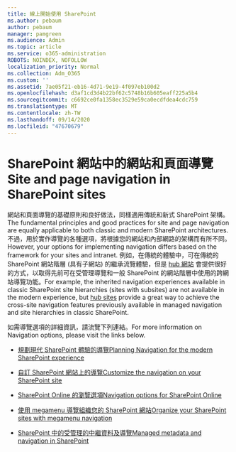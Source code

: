 ```yaml
---
title: 線上開始使用 SharePoint
ms.author: pebaum
author: pebaum
manager: pamgreen
ms.audience: Admin
ms.topic: article
ms.service: o365-administration
ROBOTS: NOINDEX, NOFOLLOW
localization_priority: Normal
ms.collection: Adm_O365
ms.custom: ''
ms.assetid: 7ae05f21-eb16-4d71-9e19-4f097eb100d2
ms.openlocfilehash: d3af1cd3d4b22bf62c5748b16b605eaff225a5b4
ms.sourcegitcommit: c6692ce0fa1358ec3529e59ca0ecdfdea4cdc759
ms.translationtype: MT
ms.contentlocale: zh-TW
ms.lasthandoff: 09/14/2020
ms.locfileid: "47670679"
---
```

# <a name="site-and-page-navigation-in-sharepoint-sites"></a><span data-ttu-id="6b1f1-102">SharePoint 網站中的網站和頁面導覽</span><span class="sxs-lookup"><span data-stu-id="6b1f1-102">Site and page navigation in SharePoint sites</span></span>

<span data-ttu-id="6b1f1-103">網站和頁面導覽的基礎原則和良好做法，同樣適用傳統和新式 SharePoint 架構。</span><span class="sxs-lookup"><span data-stu-id="6b1f1-103">The fundamental principles and good practices for site and page navigation are equally applicable to both classic and modern SharePoint architectures.</span></span> <span data-ttu-id="6b1f1-104">不過，用於實作導覽的各種選項，將根據您的網站和內部網路的架構而有所不同。</span><span class="sxs-lookup"><span data-stu-id="6b1f1-104">However, your options for implementing navigation differs based on the framework for your sites and intranet.</span></span> <span data-ttu-id="6b1f1-105">例如，在傳統的體驗中，可在傳統的 SharePoint 網站階層 (具有子網站) 的繼承流覽體驗，但是 [hub 網站](https://support.office.com/article/fe26ae84-14b7-45b6-a6d1-948b3966427f) 會提供很好的方式，以取得先前可在受管理導覽和一般 SharePoint 的網站階層中使用的跨網站導覽功能。</span><span class="sxs-lookup"><span data-stu-id="6b1f1-105">For example, the inherited navigation experiences available in classic SharePoint site hierarchies (sites with subsites) are not available in the modern experience, but [hub sites](https://support.office.com/article/fe26ae84-14b7-45b6-a6d1-948b3966427f) provide a great way to achieve the cross-site navigation features previously available in managed navigation and site hierarchies in classic SharePoint.</span></span>

 <span data-ttu-id="6b1f1-106">如需導覽選項的詳細資訊，請流覽下列連結。</span><span class="sxs-lookup"><span data-stu-id="6b1f1-106">For more information on Navigation options, please visit the links below.</span></span>

 - [<span data-ttu-id="6b1f1-107">規劃現代 SharePoint 體驗的導覽</span><span class="sxs-lookup"><span data-stu-id="6b1f1-107">Planning Navigation for the modern SharePoint experience</span></span>](https://docs.microsoft.com/sharepoint/plan-navigation-modern-experience)

- [<span data-ttu-id="6b1f1-108">自訂 SharePoint 網站上的導覽</span><span class="sxs-lookup"><span data-stu-id="6b1f1-108">Customize the navigation on your SharePoint site</span></span>](https://support.office.com/article/customize-the-navigation-on-your-sharepoint-site-3cd61ae7-a9ed-4e1e-bf6d-4655f0bf25ca)

- [<span data-ttu-id="6b1f1-109">SharePoint Online 的瀏覽選項</span><span class="sxs-lookup"><span data-stu-id="6b1f1-109">Navigation options for SharePoint Online</span></span>](https://docs.microsoft.com/office365/enterprise/navigation-options-for-sharepoint-online)
 
- [<span data-ttu-id="6b1f1-110">使用 megamenu 導覽組織您的 SharePoint 網站</span><span class="sxs-lookup"><span data-stu-id="6b1f1-110">Organize your SharePoint sites with megamenu navigation</span></span>](https://techcommunity.microsoft.com/t5/Microsoft-SharePoint-Blog/Organize-your-SharePoint-sites-with-megamenu-navigation-and-new/ba-p/328068)

- [<span data-ttu-id="6b1f1-111">SharePoint 中的受管理的中繼資料及導覽</span><span class="sxs-lookup"><span data-stu-id="6b1f1-111">Managed metadata and navigation in SharePoint</span></span>](https://docs.microsoft.com/sharepoint/dev/general-development/managed-metadata-and-navigation-in-sharepoint)


